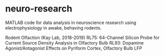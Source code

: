 # neuro-research
MATLAB code for data analysis in neuroscience research using electrophysiology in awake, behaving rodents.

Rodent Olfaction (Kay Lab, 2018-2019)
RL75: 64-Channel Silicon Probe for Current Source Density Analysis in Olfactory Bulb
RL93: Dopamine Agonist/Antagonist Effects on Pyriform Cortex, Olfactory Bulb LFP
